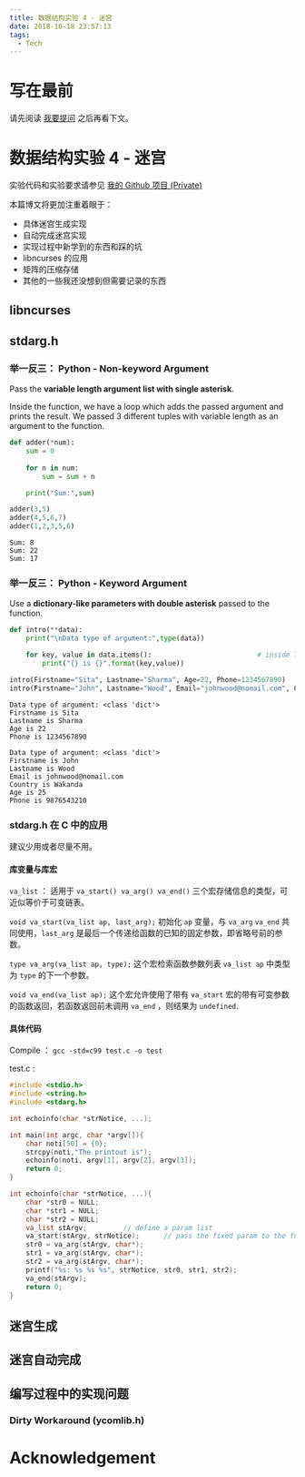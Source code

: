 ```yaml
---
title: 数据结构实验 4 - 迷宫
date: 2018-10-18 23:57:13
tags:
  - Tech
---
```


# 写在最前

请先阅读 [我要提问](https://github.com/octowhale/Stop-Ask-Questions-The-Stupid-Ways/blob/master/README.md) 之后再看下文。

# 数据结构实验 4 - 迷宫

实验代码和实验要求请参见 [我的 Github 项目 (Private)](https://github.com/kmahyyg/datastru-ynu)

本篇博文将更加注重着眼于：

- 具体迷宫生成实现
- 自动完成迷宫实现
- 实现过程中新学到的东西和踩的坑
- libncurses 的应用
- 矩阵的压缩存储
- 其他的一些我还没想到但需要记录的东西

## libncurses

## stdarg.h

### 举一反三： Python - Non-keyword Argument

Pass the **variable length argument list with single asterisk**.

Inside the function, we have a loop which adds the passed argument and prints the result. We passed 3 different tuples with variable length as an argument to the function.

```python
def adder(*num):
    sum = 0
    
    for n in num:
        sum = sum + n

    print("Sum:",sum)

adder(3,5)
adder(4,5,6,7)
adder(1,2,3,5,6)
```

```
Sum: 8
Sum: 22
Sum: 17
```

### 举一反三： Python - Keyword Argument

Use a **dictionary-like parameters with double asterisk** passed to the function.

```python
def intro(**data):
    print("\nData type of argument:",type(data))

    for key, value in data.items():                          # inside loop
        print("{} is {}".format(key,value))

intro(Firstname="Sita", Lastname="Sharma", Age=22, Phone=1234567890)
intro(Firstname="John", Lastname="Wood", Email="johnwood@nomail.com", Country="Wakanda", Age=25, Phone=9876543210)
```

```
Data type of argument: <class 'dict'>
Firstname is Sita
Lastname is Sharma
Age is 22
Phone is 1234567890

Data type of argument: <class 'dict'>
Firstname is John
Lastname is Wood
Email is johnwood@nomail.com
Country is Wakanda
Age is 25
Phone is 9876543210
```

### stdarg.h 在 C 中的应用

建议少用或者尽量不用。

#### 库变量与库宏

`va_list` ： 适用于 `va_start() va_arg() va_end()` 三个宏存储信息的类型，可近似等价于可变链表。

`void va_start(va_list ap, last_arg);` 初始化 `ap` 变量，与 `va_arg` `va_end` 共同使用，`last_arg` 是最后一个传递给函数的已知的固定参数，即省略号前的参数。

`type va_arg(va_list ap, type);` 这个宏检索函数参数列表 `va_list ap` 中类型为 `type` 的下一个参数。

`void va_end(va_list ap);` 这个宏允许使用了带有 `va_start` 宏的带有可变参数的函数返回，若函数返回前未调用 `va_end` ，则结果为 `undefined`.

#### 具体代码

Compile ： `gcc -std=c99 test.c -o test`

test.c :

```c
#include <stdio.h>
#include <string.h>
#include <stdarg.h>

int echoinfo(char *strNotice, ...);

int main(int argc, char *argv[]){
    char noti[50] = {0};
    strcpy(noti,"The printout is");
    echoinfo(noti, argv[1], argv[2], argv[3]);
    return 0;
}

int echoinfo(char *strNotice, ...){
    char *str0 = NULL;
    char *str1 = NULL;
    char *str2 = NULL;
    va_list stArgv;         // define a param list
    va_start(stArgv, strNotice);      // pass the fixed param to the function
    str0 = va_arg(stArgv, char*);
    str1 = va_arg(stArgv, char*);
    str2 = va_arg(stArgv, char*);
    printf("%s: %s %s %s", strNotice, str0, str1, str2);
    va_end(stArgv);
    return 0;
}
```

## 迷宫生成

## 迷宫自动完成

## 编写过程中的实现问题

### Dirty Workaround (ycomlib.h)

# Acknowledgement

